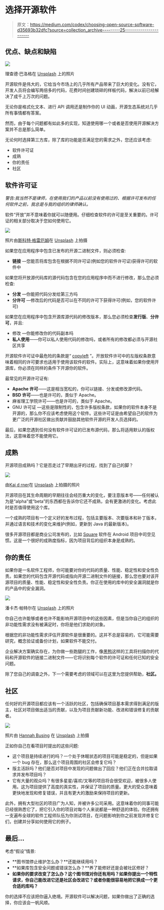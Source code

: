 # 选择开源软件

> 原文：<https://medium.com/codex/choosing-open-source-software-d35693b32dfc?source=collection_archive---------25----------------------->

## 优点、缺点和缺陷

![](img/1041cec7d29aeeac3234ceb6195f3bd1.png)

理查德·巴洛格在 [Unsplash](https://unsplash.com?utm_source=medium&utm_medium=referral) 上的照片

开源软件是伟大的，它给当今市场上的几乎所有产品带来了巨大的变化。没有它，开发人员将会编写两倍多的代码，花费时间创建琐碎的样板代码，解决以前已经解决了成千上万次的问题。

无论你是格式化文本、进行 API 调用还是制作你的 UI 动画，开源生态系统对几乎所有事情都有答案。

然而，由于每个问题都有如此多的实现，知道使用哪一个或者是否使用开源解决方案并不总是那么简单。

无论何时选择第三方库，除了库的功能是否满足您的需求之外，您还应该考虑:

*   软件许可证
*   成熟
*   你的责任
*   社区

## 软件许可证

*警告:我当然不是律师，在使用我们的产品以前没有使用过的、根据许可发布的任何软件之前，我总是与我的组织的律师确认。*

软件“开放”并不意味着你就可以随便用。仔细检查软件的许可是至关重要的。许可证的相关部分取决于您如何使用它。

![](img/3c8352bd6621cb1eb91303af1e5961af.png)

照片由[斯科特·格雷厄姆](https://unsplash.com/@homajob?utm_source=medium&utm_medium=referral)在 [Unsplash](https://unsplash.com?utm_source=medium&utm_medium=referral) 上拍摄

如果您在应用程序中包含已发布的开源二进制文件，则必须检查:

*   **链接** —您能否将库包含在根据不同许可证(例如您的软件许可证)获得许可的软件中

如果您将开放源代码库的源代码包含在您的应用程序中而不进行修改，那么您必须检查:

*   **分发** —你能把代码分发给第三方吗
*   **分许可** —修改后的代码是否可以在不同的许可下获得许可(例如，您的软件许可)

如果您在应用程序中包含开源库源代码的修改版本，那么您必须检查**发行版**、**分许可**，并且:

*   修改 —你能修改你的代码副本吗
*   **私人使用**——你可以私人使用代码的修改吗，或者所有的修改都必须与开源社区共享

开源软件许可证中最危险的条款是“ [copyleft](https://en.wikipedia.org/wiki/Copyleft) ”。开放软件许可中的左版权条款意味着相同的许可要求也适用于使用该软件的软件。实际上，这意味着如果你使用开源库，你必须在同样的条件下开源你的软件。

最常见的开源许可证有:

*   **Apache 许可**——这是相当宽松的，你可以链接、分发或修改源代码。
*   **BSD 许可**——也是许可的，类似于 Apache。
*   麻省理工学院许可——也是许可的，类似于 Apache。
*   GNU 许可证 —这些是限制性的，包含许多版权条款，如果你的软件本身不是开源的，那么你不应该考虑使用这个软件。这些许可证是由希望自己的软件为更广泛的开源社区做出贡献并鼓励其他软件开源的开发人员选择的。

最后，如果您遇到任何没有软件许可证的已发布源代码，那么将适用默认的版权法，这意味着您不能使用它。

## 成熟

开源项目成熟吗？它是否走过了早期出牙的过程，找到了自己的脚？

![](img/84934a13c640f55d51f42c47e7200b5f.png)

由[Kai d rner](https://unsplash.com/@photoversum?utm_source=medium&utm_medium=referral)在 [Unsplash](https://unsplash.com?utm_source=medium&utm_medium=referral) 上拍摄的照片

开源项目在其生命周期的早期往往会经历重大的变化，要注意版本号——任何被认为是“alpha”或“beta”的东西都在告诉你它还不成熟，会有更激进的变化。考虑此时是否值得使用这个库。

一个成熟的项目有一个定义好的发布过程，包括主要版本、次要版本和补丁版本，并通过语言和技术的变化来维护(例如，更新到 Java 的最新版本)。

很多开源项目都是商业公司发布的，比如 [Square](https://square.github.io/) 软件在 Android 项目中司空见惯。这是一个很好的成熟度指标，因为项目背后的组织本身是成熟的。

## 你的责任

如果你是一名软件工程师，你可能要对你的代码的质量、性能、稳定性和安全性负责。如果您的代码包含开源代码或指向开源二进制文件的链接，那么您也要对该开源项目的质量、性能、稳定性和安全性负责。你正在使用的库中的安全漏洞就是你的产品中的安全漏洞。

![](img/6e1b2f84b8ef9b72b018840cabe59bc3.png)

潘卡杰·帕特尔在 [Unsplash](https://unsplash.com?utm_source=medium&utm_medium=referral) 上的照片

你自己也许能够或者也许不能影响开源项目中的这些因素，但是当你自己的组织的非功能性需求没有被满足时，你将是他们求助的对象。

根据您的非功能性需求评估开源软件是很重要的。这并不总是容易的，它可能需要研究，概念验证或备份计划，如果软件不能交付。

企业解决方案确实存在，为你做一些跑腿的工作，像[黑鸭](https://www.blackducksoftware.com/)这样的工具将扫描你的代码和开源软件的链接二进制文件——它将识别每个软件的许可证和任何已知的安全问题。

除了您自己的调查之外，下一个需要考虑的领域可以在这里为您提供帮助，**社区。**

## 社区

任何好的开源项目都应该有一个活跃的社区，包括确保项目基本需求得到满足的版主，社区对项目做出适当的贡献，以及为项目贡献新功能、改进和错误修复的贡献者。

![](img/64e627cac776b42178a0c29e2f064548.png)

照片由 [Hannah Busing](https://unsplash.com/@hannahbusing?utm_source=medium&utm_medium=referral) 在 [Unsplash](https://unsplash.com?utm_source=medium&utm_medium=referral) 上拍摄

正如你自己在看项目时提出的这些问题:

*   这个项目是持续进行的吗？一个处于休眠状态的项目可能是稳定的，但是如果一个 bug 存在，那么这个项目周围的社区会修复它吗？
*   版主活跃吗？他们是否对项目中发现的问题做出了回应？他们正在合并拉取请求并发布项目吗？
*   它有大量的观众吗？有很多星星/喜欢/叉等的项目将会很受欢迎，被很多人使用。这为项目提供了高度的真实性，并保证了项目的质量。更大的受众意味着更快地发现和修复错误，并且有更大的激励来保持项目的更新。

此外，拥有大型社区的项目广为人知，并被许多公司采用。这意味着你的同事可能已经很熟悉它了，把它引入你的项目对每个人来说都是一种舒适的体验。你还拥有一支遍布全球的软件工程师队伍为你测试项目，在问题影响到你之前发现并修复它们，创建并分享如何使用它的例子。

## 最后…

考虑“假设”情景:

*   **图书馆停止维护怎么办？**还能继续用吗？
*   **如果库包含安全问题或错误怎么办？**养了能修好还是会被社区修好？
*   **如果你的要求改变了怎么办？这个图书馆对你还有用吗？如果你提出一个特性请求，你自己能改进它还是社区会改进它？或者你能很容易地把它换成一个更合适的库吗？**

你的选择不应该把你逼入绝境。开源软件可以解决问题，如果你做出了正确的选择，你应该会一帆风顺。